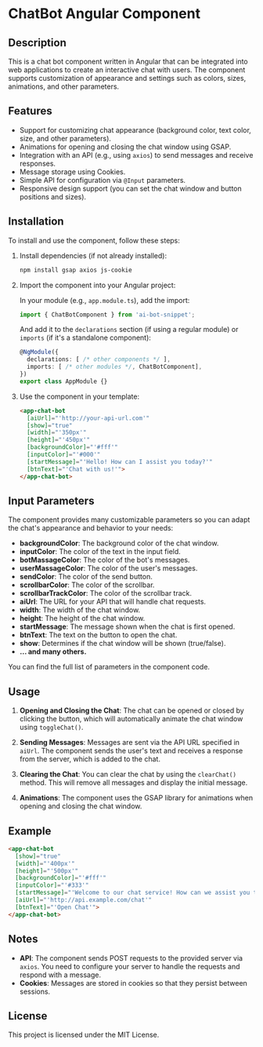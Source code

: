 
# ChatBot Angular Component

## Description

This is a chat bot component written in Angular that can be integrated into web applications to create an interactive chat with users. The component supports customization of appearance and settings such as colors, sizes, animations, and other parameters.

## Features

- Support for customizing chat appearance (background color, text color, size, and other parameters).
- Animations for opening and closing the chat window using GSAP.
- Integration with an API (e.g., using `axios`) to send messages and receive responses.
- Message storage using Cookies.
- Simple API for configuration via `@Input` parameters.
- Responsive design support (you can set the chat window and button positions and sizes).

## Installation

To install and use the component, follow these steps:

1. Install dependencies (if not already installed):
   ```bash
   npm install gsap axios js-cookie
   ```

2. Import the component into your Angular project:

   In your module (e.g., `app.module.ts`), add the import:

   ```typescript
   import { ChatBotComponent } from 'ai-bot-snippet';
   ```

   And add it to the `declarations` section (if using a regular module) or `imports` (if it's a standalone component):

   ```typescript
   @NgModule({
     declarations: [ /* other components */ ],
     imports: [ /* other modules */, ChatBotComponent],
   })
   export class AppModule {}
   ```

3. Use the component in your template:

   ```html
   <app-chat-bot
     [aiUrl]="'http://your-api-url.com'"
     [show]="true"
     [width]="'350px'"
     [height]="'450px'"
     [backgroundColor]="'#fff'"
     [inputColor]="'#000'"
     [startMessage]="'Hello! How can I assist you today?'"
     [btnText]="'Chat with us!'">
   </app-chat-bot>
   ```

## Input Parameters

The component provides many customizable parameters so you can adapt the chat's appearance and behavior to your needs:

- **backgroundColor**: The background color of the chat window.
- **inputColor**: The color of the text in the input field.
- **botMassageColor**: The color of the bot's messages.
- **userMassageColor**: The color of the user's messages.
- **sendColor**: The color of the send button.
- **scrollbarColor**: The color of the scrollbar.
- **scrollbarTrackColor**: The color of the scrollbar track.
- **aiUrl**: The URL for your API that will handle chat requests.
- **width**: The width of the chat window.
- **height**: The height of the chat window.
- **startMessage**: The message shown when the chat is first opened.
- **btnText**: The text on the button to open the chat.
- **show**: Determines if the chat window will be shown (true/false).
- **... and many others.**

You can find the full list of parameters in the component code.

## Usage

1. **Opening and Closing the Chat**: The chat can be opened or closed by clicking the button, which will automatically animate the chat window using `toggleChat()`.

2. **Sending Messages**: Messages are sent via the API URL specified in `aiUrl`. The component sends the user's text and receives a response from the server, which is added to the chat.

3. **Clearing the Chat**: You can clear the chat by using the `clearChat()` method. This will remove all messages and display the initial message.

4. **Animations**: The component uses the GSAP library for animations when opening and closing the chat window.

## Example

```html
<app-chat-bot
  [show]="true"
  [width]="'400px'"
  [height]="'500px'"
  [backgroundColor]="'#fff'"
  [inputColor]="'#333'"
  [startMessage]="'Welcome to our chat service! How can we assist you today?'"
  [aiUrl]="'http://api.example.com/chat'"
  [btnText]="'Open Chat'">
</app-chat-bot>
```

## Notes

- **API**: The component sends POST requests to the provided server via `axios`. You need to configure your server to handle the requests and respond with a message.
- **Cookies**: Messages are stored in cookies so that they persist between sessions.

## License

This project is licensed under the MIT License.
